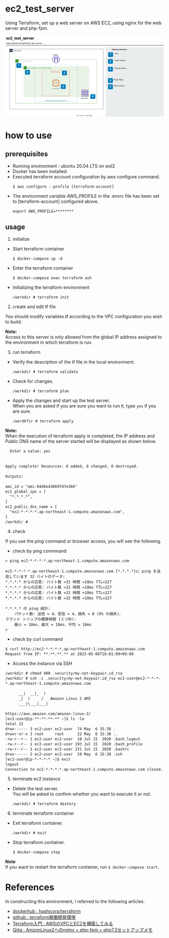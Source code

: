 # ec2_test_server
Using Terraform, set up a web server on AWS EC2, using nginx for the web server and php-fpm.

![configuration diagram](./ec2_test_server.drawio.svg)

# how to use

##  prerequisites

* Running environment : ubuntu 20.04 LTS on wsl2 
* Docker has been installed.
* Executed terraform account configuration by aws configure command.
  ```
  $ aws configure --profile [terraform-account]
  ```
* The environment variable AWS_PROFILE in the .envrc file has been set to [terraform-account] configured above.
  ```
  export AWS_PROFILE=********
  ```

## usage

1. initialize
  * Start terraform container
    ```
    $ docker-compose up -d
    ```
  * Enter the terraform container
    ```
    $ docker-compose exec terraform ash
    ```
  * Initializing the terraform environment
    ```
    /workdir # terraform init
    ```
2. create and edit tf file

You should modify variables.tf according to the VPC configuration you wish to build.

**Note:**  
Access to this server is only allowed from the global IP address assigned to the environment in which terraform is run.

3. run terraform
  * Verify the description of the tf file in the local environment.
    ```
    /workdir # terraform validate
    ```
  * Check for changes.
    ```
    /workdir # terraform plan
    ```
  * Apply the changes and start up the test server.  
  When you are asked if you are sure you want to run it, type `yes` if you are sure.
    ```
    /wordkfir # terraform apply
    ```
  **Note:**  
  When the execution of terraform apply is completed, the IP address and Public DNS name of the server started will be displayed as shown below.
  ```
    Enter a value: yes


  Apply complete! Resources: 0 added, 0 changed, 0 destroyed.

  Outputs:

  ami_id = "ami-04d6e43069fd7e366"
  ec2_global_ips = [
    "*.*.*.*",
  ]
  ec2_public_dns_name = [
    "ec2-*-*-*-*.ap-northeast-1.compute.amazonaws.com",
  ]
  /workdir #
  ```
4. check

  If you use the ping command or browser access, you will see the following.

  * check by ping conmmand

  ```
  > ping ec2-*-*-*-*.ap-northeast-1.compute.amazonaws.com

  ec2-*-*-*-*.ap-northeast-1.compute.amazonaws.com [*.*.*.*]に ping を送信しています 32 バイトのデータ:
  *.*.*.* からの応答: バイト数 =32 時間 =18ms TTL=227
  *.*.*.* からの応答: バイト数 =32 時間 =18ms TTL=227
  *.*.*.* からの応答: バイト数 =32 時間 =18ms TTL=227
  *.*.*.* からの応答: バイト数 =32 時間 =18ms TTL=227

  *.*.*.* の ping 統計:
      パケット数: 送信 = 4、受信 = 4、損失 = 0 (0% の損失)、
  ラウンド トリップの概算時間 (ミリ秒):
      最小 = 18ms、最大 = 18ms、平均 = 18ms
  >
  ```

  * check by curl command
  ```
  $ curl http://ec2-*-*-*-*.ap-northeast-1.compute.amazonaws.com
  Request from IP: **.**.**.** at 2023-05-06T16:01:09+09:00
  ```

  * Access the instance via SSH 
  
  ```
  /workdir # chmod 400 .security/my-net-keypair.id_rsa
  /workdir # ssh -i .security/my-net-keypair.id_rsa ec2-user@ec2-*-*-*-*.ap-northeast-1.compute.amazonaws.com

        __|  __|_  )
        _|  (     /   Amazon Linux 2 AMI
        ___|\___|___|

  https://aws.amazon.com/amazon-linux-2/
  [ec2-user@ip-**-**-**-** ~]$ ls -la
  total 12
  drwx------ 3 ec2-user ec2-user  74 May  6 15:38 .
  drwxr-xr-x 3 root     root      22 May  6 15:38 ..
  -rw-r--r-- 1 ec2-user ec2-user  18 Jul 15  2020 .bash_logout
  -rw-r--r-- 1 ec2-user ec2-user 193 Jul 15  2020 .bash_profile
  -rw-r--r-- 1 ec2-user ec2-user 231 Jul 15  2020 .bashrc
  drwx------ 2 ec2-user ec2-user  29 May  6 15:38 .ssh
  [ec2-user@ip-*-*-*-* ~]$ exit
  logout
  Connection to ec2-*-*-*-*.ap-northeast-1.compute.amazonaws.com closed.
  ```

5. terminate ec2 instance
  * Delete the test server.  
  You will be asked to confirm whether you want to execute it or not.
    ```
    /workdir # terraform destory
    ```

6. terminate terraform container
  * Exit terraform container.
    ```
    /workdir # exit
    ```
  * Stop terraform container.
    ```
    $ docker-compose stop
    ```
  **Note**  
  If you want to restart the terraform container, run `$ docker-compose start`.

# References

In constructing this environment, I referred to the following articles.

* [dockerhub : hashicorp/terraform](https://hub.docker.com/r/hashicorp/terraform)
* [github : terraform稼働開発環境](https://github.com/naritomo08/terraform_docker_public.git)
* [Terraform入門 : AWSのVPCとEC2を構築してみる](https://kacfg.com/terraform-vpc-ec2/)
* [Qiita : AmzonLinux2へのnginx + php-fpm + php7.2セットアップメモ](https://qiita.com/knymssh/items/15bb876da0688db5feb1)
